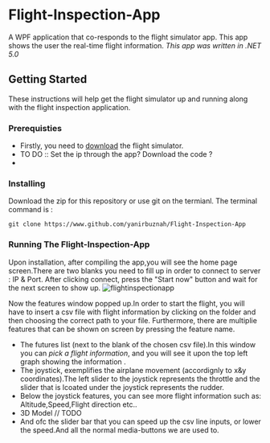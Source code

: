 # Flight-Inspection-App
A WPF application that co-responds to the flight simulator app.
This app shows the user the real-time flight information. *This app was written in .NET 5.0*
## Getting Started
These instructions will help get the flight simulator up and running along with the flight inspection application.
### Prerequisties

* Firstly, you need to [download](https://www.flightgear.org) the flight simulator.
* TO DO :: Set the ip through the app? Download the code ?
* 

### Installing
Download the zip for this repository or use git on the termianl. The terminal command is :
```
git clone https://www.github.com/yanirbuznah/Flight-Inspection-App
```

### Running The Flight-Inspection-App
Upon installation, after compiling the app,you will see the home page screen.There are two blanks you need to fill up in order to connect to server : IP & Port.
After clicking connect, press the "Start now" button and wait for the next screen to show up.
![flightinspectionapp](https://user-images.githubusercontent.com/56928005/113473237-fdc92d00-9470-11eb-94e5-99232c864170.PNG)

Now the features window popped up.In order to start the flight, you will have to insert a csv file with flight information by clicking on the folder and then choosing the correct path to your file.
Furthermore, there are multiplie features that can be shown on screen by pressing the feature name.
* The futures list (next to the blank of the chosen csv file).In this window you can *pick a flight information*, and you will see it upon the top left graph showing the information .
* The joystick, exemplifies the airplane movement (accordignly to x&y coordinates).The left slider to the joystick represents the throttle and the slider that is lcoated under the joystick represents the rudder.
* Below the joystick features, you can see more flight information such as: Altitude,Speed,Flight direction etc..
* 3D Model // TODO
* And ofc the slider bar that you can speed up the csv line inputs, or lower the speed.And all the normal media-buttons we are used to.
